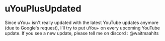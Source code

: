 # uYouPlusUpdated
Since uYou+ isn't really updated with the latest YouTube updates anymore (due to Google's request), I'll try to put uYou+ on every upcoming YouTube update. If you see a new update, please tell me on discord : @waitmaahlts

